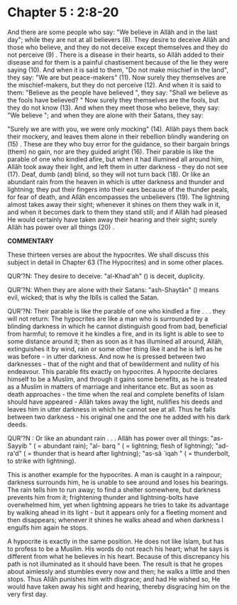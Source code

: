 Chapter 5 : 2:8-20
==================

And there are some people who say: "We believe in Allâh and in the last
day"; while they are not at all believers (8). They desire to deceive
Allâh and those who believe, and they do not deceive except themselves
and they do not perceive (9) . There is a disease in their hearts, so
Allâh added to their disease and for them is a painful chastise­ment
because of the lie they were saying (10). And when it is said to them,
"Do not make mischief in the land", they say: "We are but peace-makers"
(11). Now surely they themselves are the mischief-makers, but they do
not per­ceive (12). And when it is said to them: "Believe as the people
have believed ", they say: "Shall we believe as the fools have believed?
" Now surely they themselves are the fools, but they do not know (13).
And when they meet those who believe, they say: "We believe "; and when
they are alone with their Satans, they say:

"Surely we are with you, we were only mocking" (14). Allâh pays them
back their mockery, and leaves them alone in their rebellion blindly
wandering on (15) . These are they who buy error for the guidance, so
their bargain brings (them) no gain, nor are they guided aright (16).
Their parable is like the parable of one who kindled afire, but when it
had illumined all around him, Allâh took away their light, and left them
in utter darkness - they do not see (17). Deaf, dumb (and) blind, so
they will not turn back (18). Or like an abundant rain from the heaven
in which is utter darkness and thunder and lightning; they put their
fingers into their ears because of the thunder peals, for fear of death,
and Allâh encom­passes the unbelievers (19). The lightning almost takes
away their sight; whenever it shines on them they walk in it, and when
it becomes dark to them they stand still; and if Allâh had pleased He
would certainly have taken away their hearing and their sight; surely
Allâh has power over all things (20) .

**COMMENTARY**

These thirteen verses are about the hypocrites. We shall discuss this
subject in detail in Chapter 63 (The Hypocrites) and in some other
places.

QUR’?N: They desire to deceive: "al-Khad'ah" () is deceit, duplicity.

QUR’?N: When they are alone with their Satans: "ash-Shaytân" () means
evil, wicked; that is why the Iblîs is called the Satan.

QUR’?N: Their parable is like the parable of one who kindled a fire . .
. they will not return: The hypocrites are like a man who is surrounded
by a blinding darkness in which he cannot distin­guish good from bad,
beneficial from harmful; to remove it he kindles a fire, and in its
light is able to see to some distance around it; then as soon as it has
illumined all around, Allâh, extinguishes it by wind, rain or some other
thing like it and he is left as he was before - in utter darkness. And
now he is pressed between two darknesses - that of the night and that of
bewilderment and nullity of his endeavour. This parable fits exactly on
hypocrites. A hypocrite declares himself to be a Muslim, and through it
gains some benefits, as he is treated as a Muslim in matters of marriage
and inheritance etc. But as soon as death approaches - the time when the
real and complete benefits of Islam should have ap­peared - Allâh takes
away the light, nullifies his deeds and leaves him in utter darkness in
which he cannot see at all. Thus he falls between two darkness - his
original one and the one he added with his dark deeds.

QUR’?N : Or like an abundant rain . . . Allâh has power over all
things: "as-Sayyib " ( = abundant rain); "al- barq " ( = lightning;
flesh of lightning); "ad-ra'd" ( = thunder that is heard after
lightning); "as-sâ \`iqah " ( = thunderbolt, to strike with
lightning).

This is another example for the hypocrites. A man is caught in a
rainpour; darkness surrounds him, he is unable to see around and loses
his bearings. The rain tells him to run away; to find a shelter
somewhere, but darkness prevents him from it; frightening thunder and
lightning-bolts have overwhelmed him, yet when lightning appears he
tries to take its advantage by walking ahead in its light - but it
appears only for a fleeting moment and then disappears; whenever it
shines he walks ahead and when darkness I engulfs him again he stops.

A hypocrite is exactly in the same position. He does not like Islam,
but has to profess to be a Muslim. His words do not reach his heart;
what he says is different from what he believes in his heart. Because of
this discrepancy his path is not illuminated as it should have been. The
result is that he gropes about aimlessly and stumbles every now and
then; he walks a little and then stops. Thus Allâh punishes him with
disgrace; and had He wished so, He would have taken away his sight and
hearing, thereby disgracing him on the very first day.


